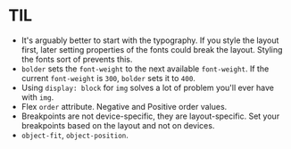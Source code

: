# TIL

- It's arguably better to start with the typography. If you style the layout first, later setting properties of the fonts could break the layout. Styling the fonts sort of prevents this.
- `bolder` sets the `font-weight` to the next available `font-weight`. If the current `font-weight` is `300`, `bolder` sets it to `400`.
- Using `display: block` for `img` solves a lot of problem you'll ever have with `img`.
- Flex `order` attribute. Negative and Positive order values.
- Breakpoints are not device-specific, they are layout-specific. Set your breakpoints based on the layout and not on devices.
- `object-fit`, `object-position`.
